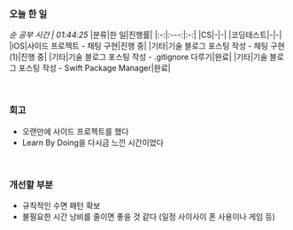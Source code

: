 ### 오늘 한 일
_순 공부 시간 | 01:44:25_
|분류|한 일|진행률|
|:-:|:---:|:-:|
|CS|-|-|
|코딩테스트|-|-|
|iOS|사이드 프로젝트 - 채팅 구현|진행 중|
|기타|기술 블로그 포스팅 작성 - 채팅 구현 (1)|진행 중|
|기타|기술 블로그 포스팅 작성 - .gitignore 다루기|완료|
|기타|기술 블로그 포스팅 작성 - Swift Package Manager|완료|

<br>

### 회고
- 오랜만에 사이드 프로젝트를 했다
- Learn By Doing을 다시금 느낀 시간이었다

<br>

### 개선할 부분
- 규칙적인 수면 패턴 확보
- 불필요한 시간 낭비를 줄이면 좋을 것 같다 (일정 사이사이 폰 사용이나 게임 등)
